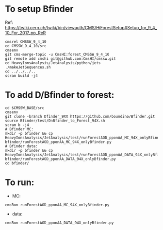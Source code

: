 To setup Bfinder
=====

Ref: https://twiki.cern.ch/twiki/bin/viewauth/CMS/HiForestSetup#Setup_for_9_4_10_For_2017_pp_ReR

```
cmsrel CMSSW_9_4_10
cd CMSSW_9_4_10/src
cmsenv
git cms-merge-topic -u CmsHI:forest_CMSSW_9_4_10
git remote add cmshi git@github.com:CmsHI/cmssw.git
cd HeavyIonsAnalysis/JetAnalysis/python/jets
./makeJetSequences.sh
cd ../../../..
scram build -j4
```

To add D/Bfinder to forest:
=====

```
cd $CMSSW_BASE/src
cmsenv
git clone -branch Dfinder_9XX https://github.com/boundino/Bfinder.git
source Bfinder/test/DnBfinder_to_Forest_94X.sh
scram b -j4
# Bfinder MC:
mkdir -p bfinder && cp HeavyIonsAnalysis/JetAnalysis/test/runForestAOD_pponAA_MC_94X_onlyBfinder.py bfinder/runForestAOD_pponAA_MC_94X_onlyBfinder.py
# Bfinder data:
mkdir -p bfinder && cp HeavyIonsAnalysis/JetAnalysis/test/runForestAOD_pponAA_DATA_94X_onlyBfinder.py bfinder/runForestAOD_pponAA_DATA_94X_onlyBfinder.py
cd bfinder/
```

To run:
=====

* MC:
```
cmsRun runForestAOD_pponAA_MC_94X_onlyBfinder.py
```
* data:
```
cmsRun runForestAOD_pponAA_DATA_94X_onlyBfinder.py
```
